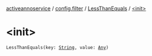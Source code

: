 [activeannoservice](../../index.md) / [config.filter](../index.md) / [LessThanEquals](index.md) / [&lt;init&gt;](./-init-.md)

# &lt;init&gt;

`LessThanEquals(key: `[`String`](https://kotlinlang.org/api/latest/jvm/stdlib/kotlin/-string/index.html)`, value: `[`Any`](https://kotlinlang.org/api/latest/jvm/stdlib/kotlin/-any/index.html)`)`